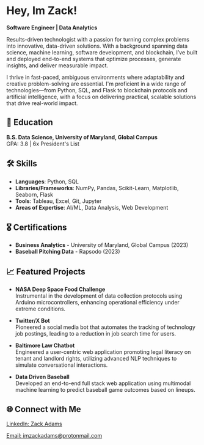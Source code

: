 <h1>Hey, Im Zack!</h1>


**Software Engineer | Data Analytics**

Results-driven technologist with a passion for turning complex problems into innovative, data-driven solutions. With a background spanning data science, machine learning, software development, and blockchain, I’ve built and deployed end-to-end systems that optimize processes, generate insights, and deliver measurable impact.

I thrive in fast-paced, ambiguous environments where adaptability and creative problem-solving are essential. I'm proficient in a wide range of technologies—from Python, SQL, and Flask to blockchain protocols and artificial intelligence, with a focus on delivering practical, scalable solutions that drive real-world impact.

## 📘 Education

**B.S. Data Science, University of Maryland, Global Campus**  
GPA: 3.8 | 6x President's List

## 🛠 Skills

- **Languages**: Python, SQL  
- **Libraries/Frameworks**: NumPy, Pandas, Scikit-Learn, Matplotlib, Seaborn, Flask  
- **Tools**: Tableau, Excel, Git, Jupyter  
- **Areas of Expertise**: AI/ML, Data Analysis, Web Development

## 🎖 Certifications

- **Business Analytics** - University of Maryland, Global Campus (2023)  
- **Baseball Pitching Data** - Rapsodo (2023)

## 📈 Featured Projects

- **NASA Deep Space Food Challenge**  
  Instrumental in the development of data collection protocols using Arduino microcontrollers, enhancing operational efficiency under extreme conditions.

- **Twitter/X Bot**  
  Pioneered a social media bot that automates the tracking of technology job postings, leading to a reduction in job search time for users. 

- **Baltimore Law Chatbot**  
  Engineered a user-centric web application promoting legal literacy on tenant and landlord rights, utilizing advanced NLP techniques to simulate conversational interactions.

- **Data Driven Baseball**  
  Developed an end-to-end full stack web application using multimodal machine learning to predict baseball game outcomes based on lineups.




<h2>🌐 Connect with Me</h2>
<p><a href="https://www.linkedin.com/in/imzackadams/" target="">LinkedIn: Zack Adams</a></p>
<p><a href="mailto:imzackadams@protonmail.com">Email: imzackadams@protonmail.com</a></p>


<!---
imZackAdams/imZackAdams is a ✨ special ✨ repository because its `README.md` (this file) appears on your GitHub profile.
You can click the Preview link to take a look at your changes.
--->
